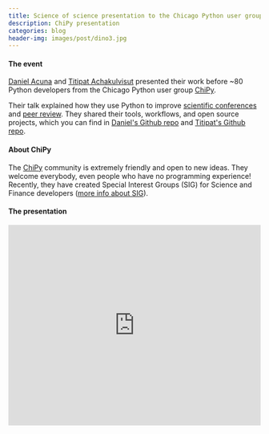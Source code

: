 ```yaml
---
title: Science of science presentation to the Chicago Python user group
description: ChiPy presentation
categories: blog
header-img: images/post/dino3.jpg
---
```


#### The event

[Daniel Acuna](/people/daniel_e_acuna/) and [Titipat Achakulvisut](/people/titipat_achakulvisut/) presented
their work before ~80 Python developers from the Chicago Python user group [ChiPy](http://chipy.org). 

Their talk explained how they use Python to improve [scientific conferences](http://scholarfy.net)
and [peer review](http://pr.scienceofscience.org). They shared their tools, workflows, and open
source projects, which you can find in [Daniel's Github repo](http://github.com/daniel-acuna) and
[Titipat's Github repo](http://github.com/titipata).

#### About ChiPy

The [ChiPy](http://chipy.org) community is extremely friendly and open to new ideas. They welcome everybody, even people
who have no programming experience! Recently, they have created Special Interest Groups (SIG) for Science and Finance
developers ([more info about SIG](http://www.chipy.org/pages/SIGs/)).

#### The presentation

<iframe src="https://docs.google.com/presentation/d/1_4uyaiswMFauIy3PGdEWY7ZDemzqz9w2f9DLP510ZFY/embed?start=false&loop=false&delayms=3000" frameborder="0" width="100%" height="400" allowfullscreen="true" mozallowfullscreen="true" webkitallowfullscreen="true"></iframe>
